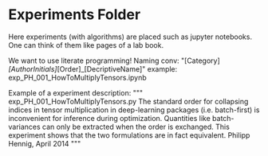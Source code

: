 
# Experiments Folder

Here experiments (with algorithms) are placed such as jupyter notebooks.
One can think of them like pages of a lab book.

We want to use literate programming!
Naming conv: "[Category]_[AuthorInitials]_[Order]_[DecriptiveName]"
example: exp_PH_001_HowToMultiplyTensors.ipynb

Example of a experiment description:
"""
exp_PH_001_HowToMultiplyTensors.py
The standard order for collapsing indices in tensor multiplication in
deep-learning packages (i.e. batch-first) is inconvenient for inference
during optimization. Quantities like batch-variances can only be
extracted when the order is exchanged.
This experiment shows that the two formulations are in fact equivalent.
Philipp Hennig, April 2014
"""
